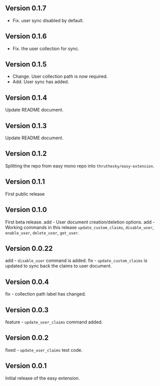 ## Version 0.1.7

- Fix. user sync disabled by default.


## Version 0.1.6

- Fix. the user collection for sync.

## Version 0.1.5

- Change. User collection path is now required.
- Add. User sync has added.

## Version 0.1.4

Update README document.

## Version 0.1.3

Update README document.


## Version 0.1.2

Splitting the repo from easy mono repo into `thruthesky/easy-extension`.


## Version 0.1.1

First public release


## Version 0.1.0

First beta release.
add - User document creation/deletion options.
add - Working commands in this release `update_custom_claims`, `disable_user`, `enable_user`, `delete_user`, `get_user`.

## Version 0.0.22

add - `disable_user` command is added.
fix - `update_custom_claims` is updated to sync back the claims to user document.

## Version 0.0.4

fix - collection path label has changed.

## Version 0.0.3

feature - `update_user_claims` command added.

## Version 0.0.2


fixed - `update_user_claims` test code.

## Version 0.0.1

Initial release of the easy extension.

